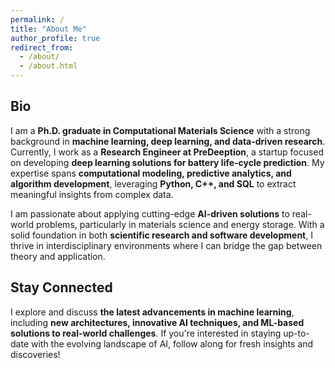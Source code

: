 ```yaml
---
permalink: /
title: "About Me"
author_profile: true
redirect_from: 
  - /about/
  - /about.html
---
```


## Bio
I am a **Ph.D. graduate in Computational Materials Science** with a strong background in **machine learning, deep learning, and data-driven research**. Currently, I work as a **Research Engineer at PreDeeption**, a startup focused on developing **deep learning solutions for battery life-cycle prediction**. My expertise spans **computational modeling, predictive analytics, and algorithm development**, leveraging **Python, C++, and SQL** to extract meaningful insights from complex data.

I am passionate about applying cutting-edge **AI-driven solutions** to real-world problems, particularly in materials science and energy storage. With a solid foundation in both **scientific research and software development**, I thrive in interdisciplinary environments where I can bridge the gap between theory and application.

## Stay Connected
I explore and discuss **the latest advancements in machine learning**, including **new architectures, innovative AI techniques, and ML-based solutions to real-world challenges**. If you're interested in staying up-to-date with the evolving landscape of AI, follow along for fresh insights and discoveries!
